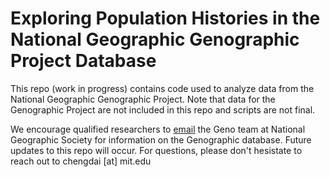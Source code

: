 # Exploring Population Histories in the National Geographic Genographic Project Database

This repo (work in progress) contains code used to analyze data from the National Geographic Genographic Project. Note that data for the Genographic Project are not included in this repo and scripts are not final.

We encourage qualified researchers to [email](genographic@ngs.org) the Geno team at National Geographic Society for information on the Genographic database. Future updates to this repo will occur. For questions, please don't hesistate to reach out to chengdai [at] mit.edu

